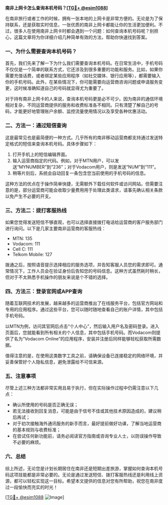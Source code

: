 **南非上网卡怎么查询本机号码？[[TG💪+ @esim1088](https://t.me/s/esim1088)]**

在南非旅行或者工作的时候，拥有一张本地的上网卡是非常方便的。无论是为了保持联系，还是获取实时信息，一张优质的南非上网卡都能让你的生活更加便利。不过，很多人在使用南非上网卡时都会遇到一个问题：如何查询本机号码呢？别担心，这篇文章将为你详细介绍几种简单有效的方法，帮助你快速找到答案。

### **一、为什么需要查询本机号码？**

首先，我们先来了解一下为什么我们需要查询本机号码。在日常生活中，手机号码不仅仅是一个简单的联系方式，它还涉及到很多重要的功能和服务。比如，如果你需要充值话费，或者绑定某些应用程序（如社交媒体、银行应用等），都需要输入你的手机号码。此外，在某些情况下，你可能需要向运营商咨询问题或申请服务变更，这时候准确知道自己的号码就显得尤为重要了。

对于持有南非上网卡的人来说，查询本机号码更是必不可少。因为南非的通信环境相对复杂，不同运营商提供的服务和收费标准各不相同。只有清楚了解自己的号码，才能更好地管理账户余额、监控流量使用情况以及享受各种优惠活动。

### **二、方法一：通过短信查询**

这是最常见也是最简便的一种方式。几乎所有的南非移动运营商都支持通过发送特定格式的短信来查询本机号码。具体步骤如下：

1. 打开手机上的短信编辑界面。
2. 输入运营商指定的代码。例如，对于MTN用户，可以发送“MYNUMBER”到“236”；对于Vodacom用户，则是发送“NUM”到“111”。
3. 稍等片刻后，系统会自动回复一条包含您当前使用的手机号码的信息。

这种方法的优点在于操作简单快捷，无需额外下载任何软件或访问网站。但需要注意的是，部分运营商可能会收取少量费用用于处理此类请求，请事先确认相关条款以免产生不必要的开支。

### **三、方法二：拨打客服热线**

如果您觉得发送短信不够直观，也可以选择直接拨打电话给运营商的客户服务部门进行询问。以下是几家主要南非运营商的客服热线：
- MTN: 135
- Vodacom: 111
- Cell C: 111
- Telkom Mobile: 127

拨通之后，按照语音提示选择相应的服务选项，并告知客服人员您的需求即可。通常情况下，工作人员会在验证身份后告知您的号码信息。这种方式虽然耗时稍长，但对于不太熟悉手机操作的朋友来说是个不错的选择。

### **四、方法三：登录官网或APP查询**

随着互联网技术的发展，越来越多的运营商推出了在线服务平台，包括官方网站和专用的应用程序。通过这些平台，您可以随时随地查看自己的账户详情，其中包括手机号码。

以MTN为例，访问其官网后点击“个人中心”，然后输入用户名及密码登录。进入页面后，您就能看到所有相关的个人信息，其中包括手机号码。而Vodacom则提供了名为“Vodacom Online”的应用程序，安装并注册后同样能够轻松获取所需数据。

值得注意的是，在使用这类数字工具之前，请确保设备已连接稳定的网络环境，并妥善保管好个人隐私信息，避免泄露给不可信来源。

### **五、注意事项**

尽管上述三种方法都非常实用且易于执行，但在实际操作过程中仍需注意以下几点：
- 确认所使用的号码是否正确无误；
- 若无法接收到回复消息，可能是由于信号不佳或其他技术原因造成的，建议稍后再试；
- 对于初次接触海外通讯服务的新手而言，最好提前做好功课，了解当地运营商的基本规则与收费标准；
- 在尝试任何新功能前，请务必阅读官方指南或咨询专业人士，以防误操作导致不必要的麻烦。

### **六、总结**

综上所述，无论您是计划长期居住在南非还是短期出差旅游，掌握如何查询本机号码这项技能都是非常必要的。无论是通过发送短信、拨打客服热线还是利用线上资源，都可以轻松实现这一目标。希望本文提供的信息对您有所帮助，祝您在南非度过一段愉快而充实的时光！

[[TG💪+ @esim1088](https://t.me/s/esim1088) ![Image](https://i.postimg.cc/4NQfJmqS/Snipaste-2025-05-13-00-14-12.png)]
